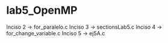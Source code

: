 # lab5_OpenMP

Inciso 2 -> for_paralelo.c
Inciso 3 -> sectionsLab5.c
Inciso 4 -> for_change_variable.c
Inciso 5 -> ej5A.c